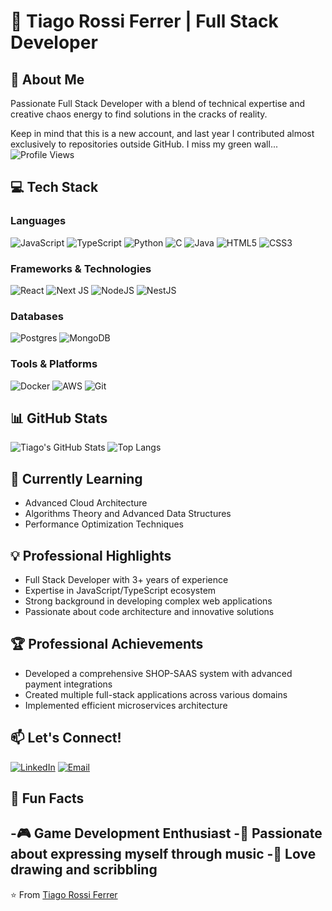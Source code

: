 # 👋 Tiago Rossi Ferrer | Full Stack Developer
## 🚀 About Me
Passionate Full Stack Developer with a blend of technical expertise and creative chaos energy to find solutions in the cracks of reality.

Keep in mind that this is a new account, and last year I contributed almost exclusively to repositories outside GitHub. I miss my green wall...
![Profile Views](https://komarev.com/ghpvc/?username=vtigo&color=blueviolet)
## 💻 Tech Stack
### Languages
![JavaScript](https://img.shields.io/badge/javascript-%23323330.svg?style=for-the-badge&logo=javascript&logoColor=%23F7DF1E)
![TypeScript](https://img.shields.io/badge/typescript-%23007ACC.svg?style=for-the-badge&logo=typescript&logoColor=white)
![Python](https://img.shields.io/badge/python-3670A0?style=for-the-badge&logo=python&logoColor=ffdd54)
![C](https://img.shields.io/badge/c-%2300599C.svg?style=for-the-badge&logo=c&logoColor=white)
![Java](https://img.shields.io/badge/java-%23ED8B00.svg?style=for-the-badge&logo=openjdk&logoColor=white)
![HTML5](https://img.shields.io/badge/html5-%23E34F26.svg?style=for-the-badge&logo=html5&logoColor=white)
![CSS3](https://img.shields.io/badge/css3-%231572B6.svg?style=for-the-badge&logo=css3&logoColor=white)
### Frameworks & Technologies
![React](https://img.shields.io/badge/react-%2320232a.svg?style=for-the-badge&logo=react&logoColor=%2361DAFB)
![Next JS](https://img.shields.io/badge/Next-black?style=for-the-badge&logo=next.js&logoColor=white)
![NodeJS](https://img.shields.io/badge/node.js-6DA55F?style=for-the-badge&logo=node.js&logoColor=white)
![NestJS](https://img.shields.io/badge/nestjs-%23E0234E.svg?style=for-the-badge&logo=nestjs&logoColor=white)
### Databases
![Postgres](https://img.shields.io/badge/postgres-%23316192.svg?style=for-the-badge&logo=postgresql&logoColor=white)
![MongoDB](https://img.shields.io/badge/MongoDB-%234ea94b.svg?style=for-the-badge&logo=mongodb&logoColor=white)
### Tools & Platforms
![Docker](https://img.shields.io/badge/docker-%230db7ed.svg?style=for-the-badge&logo=docker&logoColor=white)
![AWS](https://img.shields.io/badge/AWS-%23FF9900.svg?style=for-the-badge&logo=amazon-aws&logoColor=white)
![Git](https://img.shields.io/badge/git-%23F05033.svg?style=for-the-badge&logo=git&logoColor=white)
## 📊 GitHub Stats
![Tiago's GitHub Stats](https://github-readme-stats.vercel.app/api?username=vtigo&show_icons=true&theme=radical)
![Top Langs](https://github-readme-stats.vercel.app/api/top-langs/?username=vtigo&layout=compact&theme=radical)
## 🌱 Currently Learning
- Advanced Cloud Architecture
- Algorithms Theory and Advanced Data Structures
- Performance Optimization Techniques
## 💡 Professional Highlights
- Full Stack Developer with 3+ years of experience
- Expertise in JavaScript/TypeScript ecosystem
- Strong background in developing complex web applications
- Passionate about code architecture and innovative solutions
## 🏆 Professional Achievements
- Developed a comprehensive SHOP-SAAS system with advanced payment integrations
- Created multiple full-stack applications across various domains
- Implemented efficient microservices architecture
## 📫 Let's Connect!
[![LinkedIn](https://img.shields.io/badge/linkedin-%230077B5.svg?style=for-the-badge&logo=linkedin&logoColor=white)](https://www.linkedin.com/in/tiago-rossi-ferrer-32b29a183/)
[![Email](https://img.shields.io/badge/Email-D14836?style=for-the-badge&logo=gmail&logoColor=white)](mailto:ferrertiago.io@gmail.com)
## 🎨 Fun Facts
-🎮 Game Development Enthusiast
-🎵 Passionate about expressing myself through music
-🗿 Love drawing and scribbling
---
⭐️ From [Tiago Rossi Ferrer](https://github.com/vtigo)
